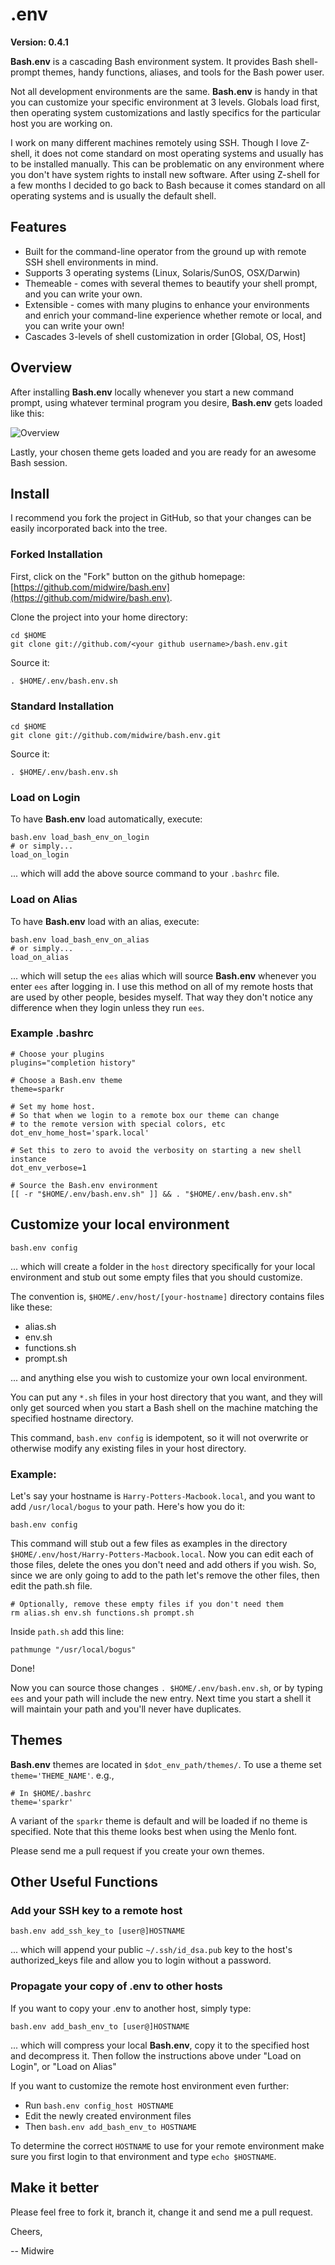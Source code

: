 # .env

**Version: 0.4.1**

**Bash.env** is a cascading Bash environment system.  It provides Bash shell-prompt themes, handy functions, aliases, and tools for the Bash power user.

Not all development environments are the same. **Bash.env** is handy in that you can customize your specific environment at 3 levels. Globals load first, then operating system customizations and lastly specifics for the particular host you are working on.

I work on many different machines remotely using SSH. Though I love Z-shell, it does not come standard on most operating systems and usually has to be installed manually.  This can be problematic on any environment where you don't have system rights to install new software.  After using Z-shell for a few months I decided to go back to Bash because it comes standard on all operating systems and is usually the default shell.

## Features ##

* Built for the command-line operator from the ground up with remote SSH shell environments in mind.
* Supports 3 operating systems (Linux, Solaris/SunOS, OSX/Darwin)
* Themeable - comes with several themes to beautify your shell prompt, and you can write your own.
* Extensible - comes with many plugins to enhance your environments and enrich your command-line experience whether remote or local, and you can write your own!
* Cascades 3-levels of shell customization in order [Global, OS, Host]

## Overview ##

After installing **Bash.env** locally whenever you start a new command prompt, using whatever terminal program you desire, **Bash.env** gets loaded like this:

![Overview](https://raw.github.com/midwire/.env/develop/overview.png)

Lastly, your chosen theme gets loaded and you are ready for an awesome Bash session.

## Install ##

I recommend you fork the project in GitHub, so that your changes can be easily incorporated back into the tree.

### Forked Installation ###

First, click on the "Fork" button on the github homepage: [https://github.com/midwire/bash.env](https://github.com/midwire/bash.env).

Clone the project into your home directory:

    cd $HOME
    git clone git://github.com/<your github username>/bash.env.git

Source it:

    . $HOME/.env/bash.env.sh

### Standard Installation ###

    cd $HOME
    git clone git://github.com/midwire/bash.env.git

Source it:

    . $HOME/.env/bash.env.sh

### Load on Login ###

To have **Bash.env** load automatically, execute:

    bash.env load_bash_env_on_login
    # or simply...
    load_on_login

... which will add the above source command to your `.bashrc` file.

### Load on Alias ###

To have **Bash.env** load with an alias, execute:

    bash.env load_bash_env_on_alias
    # or simply...
    load_on_alias

... which will setup the `ees` alias which will source **Bash.env** whenever you enter `ees` after logging in.  I use this method on all of my remote hosts that are used by other people, besides myself.  That way they don't notice any difference when they login unless they run `ees`.

### Example .bashrc ###

    # Choose your plugins
    plugins="completion history"

    # Choose a Bash.env theme
    theme=sparkr

    # Set my home host.
    # So that when we login to a remote box our theme can change
    # to the remote version with special colors, etc
    dot_env_home_host='spark.local'

    # Set this to zero to avoid the verbosity on starting a new shell instance
    dot_env_verbose=1

    # Source the Bash.env environment
    [[ -r "$HOME/.env/bash.env.sh" ]] && . "$HOME/.env/bash.env.sh"

## Customize your local environment ##

    bash.env config

... which will create a folder in the `host` directory specifically for your local environment and stub out some empty files that you should customize.

The convention is, `$HOME/.env/host/[your-hostname]` directory contains files like these:

* alias.sh
* env.sh
* functions.sh
* prompt.sh

... and anything else you wish to customize your own local environment.

You can put any `*.sh` files in your host directory that you want, and they will only get sourced when you start a Bash shell on the machine matching the specified hostname directory.

This command, `bash.env config` is idempotent, so it will not overwrite or otherwise modify any existing files in your host directory.

### Example: ###

Let's say your hostname is `Harry-Potters-Macbook.local`, and you want to add `/usr/local/bogus` to your path.  Here's how you do it:

    bash.env config

This command will stub out a few files as examples in the directory `$HOME/.env/host/Harry-Potters-Macbook.local`.  Now you can edit each of those files,  delete the ones you don't need and add others if you wish.  So, since we are only going to add to the path let's remove the other files, then edit the path.sh file.

    # Optionally, remove these empty files if you don't need them
    rm alias.sh env.sh functions.sh prompt.sh

Inside `path.sh` add this line:

    pathmunge "/usr/local/bogus"

Done!

Now you can source those changes `. $HOME/.env/bash.env.sh`, or by typing `ees` and your path will include the new entry.  Next time you start a shell it will maintain your path and you'll never have duplicates.

## Themes ##

**Bash.env** themes are located in `$dot_env_path/themes/`.  To use a theme set `theme='THEME_NAME'`. e.g.,

    # In $HOME/.bashrc
    theme='sparkr'

A variant of the `sparkr` theme is default and will be loaded if no theme is specified.  Note that this theme looks best when using the Menlo font.

Please send me a pull request if you create your own themes.

## Other Useful Functions ##

### Add your SSH key to a remote host ###

    bash.env add_ssh_key_to [user@]HOSTNAME

... which will append your public `~/.ssh/id_dsa.pub` key to the host's authorized_keys file and allow you to login without a password.

### Propagate your copy of .env to other hosts ###

If you want to copy your .env to another host, simply type:

    bash.env add_bash_env_to [user@]HOSTNAME

... which will compress your local **Bash.env**, copy it to the specified host and decompress it. Then follow the instructions above under "Load on Login", or "Load on Alias"

If you want to customize the remote host environment even further:

* Run `bash.env config_host HOSTNAME`
* Edit the newly created environment files
* Then `bash.env add_bash_env_to HOSTNAME`

To determine the correct `HOSTNAME` to use for your remote environment make sure you first login to that environment and type `echo $HOSTNAME`.

## Make it better

Please feel free to fork it, branch it, change it and send me a pull request.

Cheers,

-- Midwire
